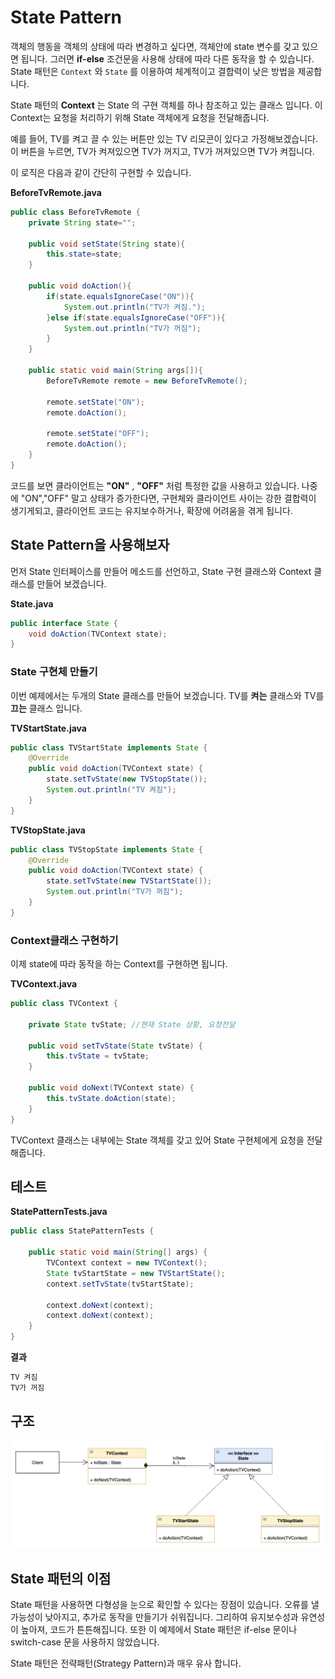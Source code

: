 # State Pattern

객체의 행동을 객체의 상태에 따라 변경하고 싶다면, 객체안에 state 변수를 갖고 있으면 됩니다. 그러면 **if-else** 조건문을 사용해 상태에 따라 다른 동작을 할 수 있습니다. State 패턴은 `Context` 와 `State` 를 이용하여 체계적이고 결합력이 낮은 방법을 제공합니다.

State 패턴의 **Context** 는 State 의 구현 객체를 하나 참조하고 있는 클래스 입니다. 이 Context는 요청을 처리하기 위해 State 객체에게 요청을 전달해줍니다.

예를 들어, TV를 켜고 끌 수 있는 버튼만 있는 TV 리모콘이 있다고 가정해보겠습니다. 이 버튼을 누르면, TV가 켜져있으면 TV가 꺼지고, TV가 꺼져있으면 TV가 켜집니다.

이 로직은 다음과 같이 간단히 구현할 수 있습니다.

**BeforeTvRemote.java**

```java
public class BeforeTvRemote {
    private String state="";

    public void setState(String state){
        this.state=state;
    }

    public void doAction(){
        if(state.equalsIgnoreCase("ON")){
            System.out.println("TV가 켜짐.");
        }else if(state.equalsIgnoreCase("OFF")){
            System.out.println("TV가 꺼짐");
        }
    }

    public static void main(String args[]){
        BeforeTvRemote remote = new BeforeTvRemote();

        remote.setState("ON");
        remote.doAction();

        remote.setState("OFF");
        remote.doAction();
    }
}

```

코드를 보면 클라이언트는 **"ON"** , **"OFF"** 처럼 특정한 값을 사용하고 있습니다. 나중에 "ON","OFF" 말고 상태가 증가한다면, 구현체와 클라이언트 사이는 강한 결합력이 생기게되고, 클라이언트 코드는 유지보수하거나, 확장에 어려움을 겪게 됩니다.



## State Pattern을 사용해보자

먼저 State 인터페이스를 만들어 메소드를 선언하고, State 구현 클래스와 Context 클래스를 만들어 보겠습니다.

**State.java**

```java
public interface State {
    void doAction(TVContext state);
}
```

### State 구현체 만들기

이번 예제에서는 두개의 State 클래스를 만들어 보겠습니다. TV를 **켜는** 클래스와 TV를 **끄는** 클래스 입니다.

**TVStartState.java**

```java
public class TVStartState implements State {
    @Override
    public void doAction(TVContext state) {
        state.setTvState(new TVStopState());
        System.out.println("TV 켜짐");
    }
}
```

**TVStopState.java**

```java
public class TVStopState implements State {
    @Override
    public void doAction(TVContext state) {
        state.setTvState(new TVStartState());
        System.out.println("TV가 꺼짐");
    }
}
```

###  Context클래스 구현하기

이제 state에 따라 동작을 하는 Context를 구현하면 됩니다.

**TVContext.java**

```java
public class TVContext {

    private State tvState; //현재 State 상황, 요청전달

    public void setTvState(State tvState) {
        this.tvState = tvState;
    }

    public void doNext(TVContext state) {
        this.tvState.doAction(state);
    }
}
```

TVContext 클래스는 내부에는 State 객체를 갖고 있어 State 구현체에게 요청을 전달해줍니다. 

## 테스트

**StatePatternTests.java**

```java
public class StatePatternTests {

    public static void main(String[] args) {
        TVContext context = new TVContext();
        State tvStartState = new TVStartState();
        context.setTvState(tvStartState);

        context.doNext(context);
        context.doNext(context);
    }
}
```



**결과**

```java
TV 켜짐
TV가 꺼짐
```



## 구조

![](https://github.com/DaeAkin/java-design-pattern/blob/master/docs/StatePatternUML.png?raw=true)

## State 패턴의 이점

State 패턴을 사용하면 다형성을 눈으로 확인할 수 있다는 장점이 있습니다. 오류를 낼 가능성이 낮아지고, 추가로 동작을 만들기가 쉬워집니다. 그리하여 유지보수성과 유연성이 높아져, 코드가 튼튼해집니다. 또한 이 예제에서 State 패턴은 if-else 문이나 switch-case 문을 사용하지 않았습니다.

State 패턴은 전략패턴(Strategy Pattern)과 매우 유사 합니다.